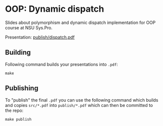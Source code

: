 # OOP: Dynamic dispatch

Slides about polymorphism and dynamic dispatch implementation
for OOP course at NSU Sys.Pro.

Presentation: [publish/dispatch.pdf](publish/dispatch.pdf)

## Building

Following command builds your presentations into `.pdf`:

```
make
```

## Publishing

To "publish" the final `.pdf` you can use the following command which builds and copies `src/*.pdf` into `publish/*.pdf`
which can then be committed to the repo:

```
make publish
```
